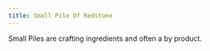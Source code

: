 ```yaml
---
title: Small Pile Of Redstone
---
```


<ItemImage file="small_pile_of_redstone" alt="Small Pile Of Redstone" size="200" />

Small Piles are crafting ingredients and often a by product.
